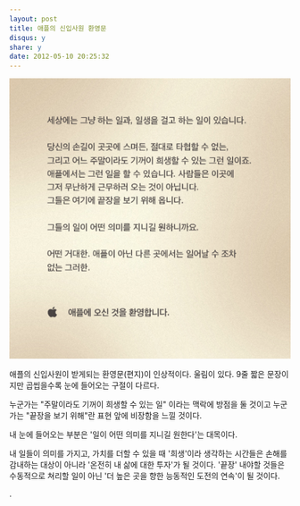 ```yaml
---
layout: post
title: 애플의 신입사원 환영문
disqus: y
share: y
date: 2012-05-10 20:25:32
---
```


![애플 신입사원환영문 이미지](/images/apple.png)

애플의 신입사원이 받게되는 환영문(편지)이 인상적이다. 울림이 있다. 
9줄 짧은 문장이지만 곱씹을수록 눈에 들어오는 구절이 다르다. 

누군가는 "주말이라도 기꺼이 희생할 수 있는 일" 이라는 맥락에 방점을 둘 것이고 누군가는 "끝장을 보기 위해"란 표현 앞에 비장함을 느낄 것이다. 

내 눈에 들어오는 부분은 '일이 어떤 의미를 지니길 원한다'는 대목이다. 

내 일들이 의미를 가지고, 가치를 더할 수 있을 때 '희생'이라 생각하는 시간들은 손해를 감내하는 대상이 아니라 '온전히 내 삶에 대한 투자'가 될 것이다. '끝장' 내야할 것들은 수동적으로 쳐리할 일이 아닌 '더 높은 곳을 향한 능동적인 도전의 연속'이 될 것이다.

.
